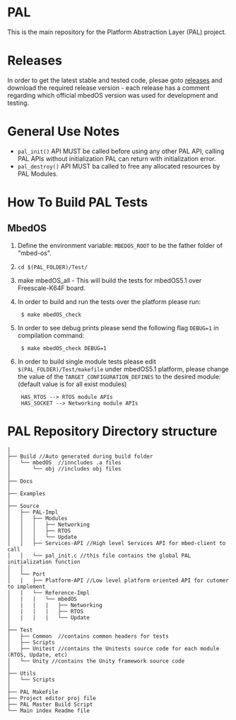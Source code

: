 # PAL
This is the main repository for the Platform Abstraction Layer (PAL) project.

# Releases

In order to get the latest stable and tested code, plesae goto [releases](https://github.com/ARMmbed/mbed-client-pal/releases)
and download the required release version - each release has a comment regarding which official mbedOS version was used for 
development and testing.


# General Use Notes

* `pal_init()` API MUST be called before using any other PAL API, calling PAL APIs without 
  initialization PAL can return with initialization error.
* `pal_destroy()` API MUST ba called to free any allocated resources by PAL Modules.


# How To Build PAL Tests
## MbedOS

1. Define the environment variable: `MBEDOS_ROOT` to be the father folder of "mbed-os".
2. `cd $(PAL_FOLDER)/Test/`
3. make mbedOS_all - This will build the tests for mbedOS5.1 over Freescale-K64F board.
4. In order to build and run the tests over the platform please run: 

		$ make mbedOS_check

5. In order to see debug prints please send the following flag `DEBUG=1` in compilation command: 

		$ make mbedOS_check DEBUG=1

6. In order to build single module tests please edit `$(PAL_FOLDER)/Test/makefile`
   under mbedOS5.1 platform, please change the value of the `TARGET_CONFIGURATION_DEFINES` to the 
   desired module: (default value is for all exist modules)

		HAS_RTOS --> RTOS module APIs
		HAS_SOCKET --> Networking module APIs
		


# PAL Repository Directory structure
```
│
├── Build //Auto generated during build folder
│   └── mbedOS  //inncludes .a files
│       └── obj //includes obj files
│
├── Docs
│
├── Examples
│
├── Source
│   ├── PAL-Impl
│   │   ├── Modules
│   │   │   ├── Networking
│   │   │   ├── RTOS
│   │   │   └── Update
│   │   ├── Services-API //High level Services API for mbed-client to call
│   │   └── pal_init.c //this file contains the global PAL initialization function
│   │
│   └── Port
│   |   ├── Platform-API //Low level platform oriented API for cutomer to implement
│   |   └── Reference-Impl
│   |   |   └── mbedOS
│   |   |   |	├── Networking
│   |   |   |	├── RTOS
│   |   |   |  	└── Update
│
├── Test
│   ├── Common  //contains common headers for tests
│   ├── Scripts
│   ├── Unitest //contains the Unitests source code for each module (RTOS, Update, etc)
│   └── Unity //contains the Unity framework source code
│
├── Utils
│   └── Scripts
│
├── PAL MakeFile
├── Project editor proj file
├── PAL Master Build Script
└── Main index Readme file

```

